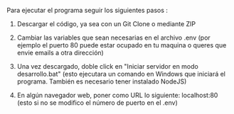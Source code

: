 Para ejecutar el programa seguir los siguientes pasos :

1) Descargar el código, ya sea con un Git Clone o mediante ZIP

2) Cambiar las variables que sean necesarias en el archivo .env (por ejemplo el puerto 80 puede estar ocupado en tu maquina o queres que envie emails a otra dirección)

3) Una vez descargado, doble click en "Iniciar servidor en modo desarrollo.bat" (esto ejecutara un comando en Windows que iniciará el programa. También es necesario tener instalado NodeJS)

4) En algún navegador web, poner como URL lo siguiente: localhost:80 (esto si no se modifico el número de puerto en el .env)
